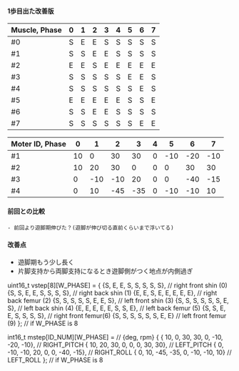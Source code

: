 #### 1歩目出た改善版

Muscle, Phase| 0 | 1 | 2 | 3 | 4 | 5 | 6 | 7 
------------- | --- | --- | --- | --- | --- | --- | --- | --- 
\#0 | S | E | E | S | S | S | S | S 
\#1 | S | S | E | E | S | S | S | S 
\#2 | E | E | S | E | E | E | E | E 
\#3 | S | S | S | S | S | E | E | S 
\#4 | S | S | S | S | S | S | E | S 
\#5 | E | E | E | E | E | S | S | E 
\#6 | S | S | E | E | S | S | S | S 
\#7 | S | S | S | S | S | S | E | E 

Moter ID, Phase| 0 | 1 | 2 | 3 | 4 | 5 | 6 | 7 
------------- | --- | --- | --- | --- | --- | --- | --- | --- 
\#1 | 10 | 0 | 30 | 30 | 0 | -10 | -20 | -10 
\#2 | 10 | 20 | 30 | 0 | 0 | 0 | 30 | 30 
\#3 | 0 | -10 | -10 | 20 | 0 | 0 | -40 | -15 
\#4 | 0 | 10 | -45 | -35 | 0 | -10 | -10 | 10 

#### 前回との比較
	- 前回より遊脚期伸びた？(遊脚が伸び切る直前くらいまで浮いてる)

#### 改善点
- 遊脚期もう少し長く
- 片脚支持から両脚支持になるとき遊脚側がつく地点が内側過ぎ

uint16_t vstep[8][W_PHASE] = { {S, E, E, S, S, S, S, S},
			      // right front shin (0)
			       {S, S, E, E, S, S, S, S},
			      // right back shin (1)
			       {E, E, S, E, E, E, E, E},
			      // right back femur (2)
			       {S, S, S, S, S, E, E, S},
			      // left front shin (3)
			       {S, S, S, S, S, S, E, S},
			      // left back shin (4)
			       {E, E, E, E, E, S, S, E},
			      // left back femur (5)
			       {S, S, E, E, S, S, S, S},
			      // right front femur(6)
			       {S, S, S, S, S, S, E, E}
			      // left front femur (9)
}; // if W_PHASE is 8

int16_t mstep[ID_NUM][W_PHASE] = // {deg, rpm}
  { { 10, 0, 30, 30, 0, -10, -20, -10}, // RIGHT_PITCH
    { 10, 20, 30, 0, 0, 0, 30, 30}, // LEFT_PITCH
    { 0, -10, -10, 20, 0, 0, -40, -15}, // RIGHT_ROLL
    { 0, 10, -45, -35, 0, -10, -10, 10} // LEFT_ROLL
  }; // if W_PHASE is 8
